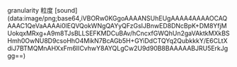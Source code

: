 granularity  粒度 [sound] (data:image/png;base64,iVBORw0KGgoAAAANSUhEUgAAAA4AAAAOCAQAAAC1QeVaAAAAi0lEQVQokWNgQAYyQFzGsIJBnwED8DNcBpK+DM8YfjMUokqxMRxg+A9m8TJsBLLSEFKMDCuBAv/hCncxfGWQhUn2gaVAktkMXkBSHmh0OwNU8D9csoHhO4MikN7BcAGb5H+GYiDdCTQYq2QubkkkY/E6CLtXdiJ7BTMQMnAHXxFm6IICvhwY8AYQLgCw2U9d90B8BAAAAABJRU5ErkJggg==)
